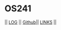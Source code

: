 # OS241
||  [LOG](https://github.com/LesmanaArya/os241/blob/master/TXT/mylog.txt)  ||  [Github](https://github.com/LesmanaArya/os241)||  [LINKS](https://lesmanaarya.github.io/os241/LINKS/)  ||
